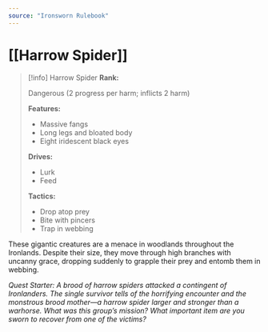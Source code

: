 ```yaml
---
source: "Ironsworn Rulebook"
---
```

# [[Harrow Spider]]

> [!info] Harrow Spider
> **Rank:**
> 
> Dangerous (2 progress per harm; inflicts 2 harm)
> 
> **Features:**
> 
> - Massive fangs
> - Long legs and bloated body
> - Eight iridescent black eyes
> 
> **Drives:**
> 
> - Lurk
> - Feed
> 
> **Tactics:**
> 
> - Drop atop prey
> - Bite with pincers
> - Trap in webbing

These gigantic creatures are a menace in woodlands throughout the Ironlands. Despite their size, they move through high branches with uncanny grace, dropping suddenly to grapple their prey and entomb them in webbing.

_Quest Starter: A brood of harrow spiders attacked a contingent of Ironlanders. The single survivor tells of the horrifying encounter and the monstrous brood mother—a harrow spider larger and stronger than a warhorse. What was this group’s mission? What important item are you sworn to recover from one of the victims?_